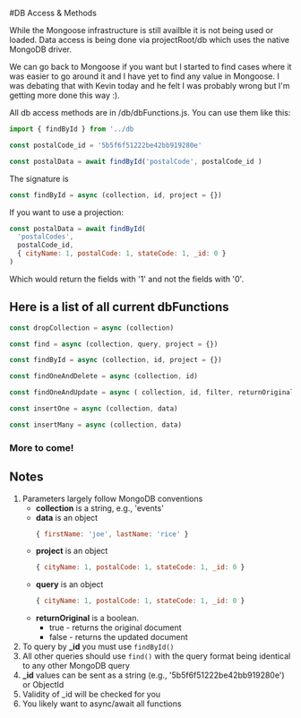 #DB Access & Methods

While the Mongoose infrastructure is still availble it is not being used or loaded. Data access is being done via projectRoot/db which uses the native MongoDB driver.

We can go back to Mongoose if you want but I started to find cases where it was easier to go around it and I have yet to find any value in Mongoose. I was debating that with Kevin today and he felt I was probably wrong but I'm getting more done this way :).

All db access methods are in /db/dbFunctions.js. You can use them like this:

```js
import { findById } from '../db

const postalCode_id = '5b5f6f51222be42bb919280e'

const postalData = await findById('postalCode', postalCode_id )
```

The signature is

```js
const findById = async (collection, id, project = {})
```

If you want to use a projection:

```js
const postalData = await findById(
  'postalCodes',
  postalCode_id,
  { cityName: 1, postalCode: 1, stateCode: 1, _id: 0 }
)
```
Which would return the fields with '1' and not the fields with '0'.

## Here is a list of all current dbFunctions
```js
const dropCollection = async (collection)

const find = async (collection, query, project = {})

const findById = async (collection, id, project = {})

const findOneAndDelete = async (collection, id)

const findOneAndUpdate = async ( collection, id, filter, returnOriginal = false )

const insertOne = async (collection, data)

const insertMany = async (collection, data)
```

### More to come!

## Notes

1. Parameters largely follow MongoDB conventions
    - **collection** is a string, e.g., 'events'
    - **data** is an object
      ```js
      { firstName: 'joe', lastName: 'rice' }
      ```
    - **project** is an object
      ```js
      { cityName: 1, postalCode: 1, stateCode: 1, _id: 0 }
      ```
    - **query** is an object
      ```js
      { cityName: 1, postalCode: 1, stateCode: 1, _id: 0 }
      ```
    - **returnOriginal** is a boolean.
      - true - returns the original document
      - false - returns the updated document
2. To query by **_id** you must use <code>findById()</code>
3. All other queries should use <code>find()</code> with the query format being identical to any other MongoDB query
4. **_id** values can be sent as a string (e.g., '5b5f6f51222be42bb919280e') or ObjectId
5. Validity of _id will be checked for you
6. You likely want to async/await all functions